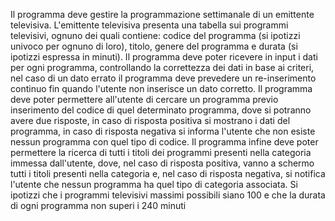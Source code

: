 Il programma deve gestire la programmazione settimanale di un emittente televisiva.
L'emittente televisiva presenta una tabella sui programmi televisivi, ognuno dei quali contiene: codice del programma (si ipotizzi univoco per ognuno di loro), titolo, genere del programma e durata (si ipotizzi espressa in minuti).
Il programma deve poter ricevere in input i dati per ogni programma, controllando la correttezza dei dati in base ai criteri, nel caso di un dato errato il programma deve prevedere un re-inserimento continuo fin quando l'utente non inserisce un dato corretto.
Il programma deve poter permettere all'utente di cercare un programma previo inserimento del codice di quel determinato programma, dove si potranno avere due risposte, in caso di risposta positiva si mostrano i dati del programma, in caso di risposta negativa si informa l'utente che non esiste nessun programma con quel tipo di codice.
Il programma infine deve poter permettere la ricerca di tutti i titoli dei programmi presenti nella categoria immessa dall'utente, dove, nel caso di risposta positiva, vanno a schermo tutti i titoli presenti nella categoria e, nel caso di risposta negativa, si notifica l'utente che nessun programma ha quel tipo di categoria associata.
Si ipotizzi che i programmi televisivi massimi possibili siano 100 e che la durata di ogni programma non superi i 240 minuti